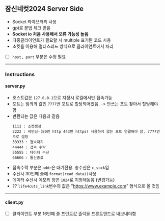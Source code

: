 ## 잠신네컷2024 Server Side

 - Socket 라이브러리 사용
 - gpt로 문법 체크 받음
 - **Socket io 처음 사용해서 오류 가능성 높음**
 - 다중클라이언트가 필요할 시 multiple 표기된 코드 사용
 - 소켓을 이용해 멀티스레드 방식으로 클라이언트에서 처리
 - [ ] ```host, port``` 부분은 수정 필요

***

### Instructions

#### server.py

 - 호스트값은 ```127.0.0.1```으로 지정시 로컬에서만 접속가능
 - 포트는 임의의 값인 ```7777```번 포트로 할당되어있음. -> 안쓰는 포트 찾아서 할당해야함
 - 반환되는 값은 다음과 같음
    ```
    1111 : 소켓생성
    2222 : 바인딩-(80번 http 443번 https) 사용하지 않는 포트 연결해야 함, 7777번으로 설정
    33333 : 접속대기
    44444 : 접속 수락
    55555 : 데이터 수신
    66666 : 통신종료
   ```
  - 접속수락 부분은 ```addr```은 대기전용. 송수신은 ```c_sock```임
  - 수신시 30번째 줄에 ```format(read_data))```사용
  - 데이터 수신시 메모리 양은 ```1024```로 지정해놓음 (변경가능)
  - ?? ```life4cuts_link```변수의 값은 "https://www.example.com" 형식으로 올 것임

***

#### client.py
 - [ ] 클라이언트 부분 16번째 줄 프린트값 출럭을 프론트엔드로 내보내야함